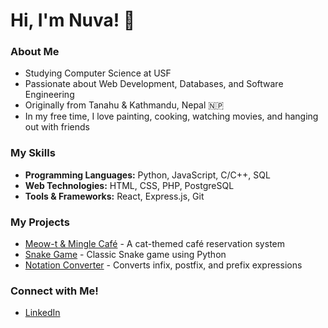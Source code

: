 # Hi, I'm Nuva! 👋

### About Me
- Studying Computer Science at USF
- Passionate about Web Development, Databases, and Software Engineering
- Originally from Tanahu & Kathmandu, Nepal 🇳🇵
- In my free time, I love painting, cooking, watching movies, and hanging out with friends

### My Skills
- **Programming Languages:** Python, JavaScript, C/C++, SQL
- **Web Technologies:** HTML, CSS, PHP, PostgreSQL
- **Tools & Frameworks:** React, Express.js, Git

### My Projects
- [Meow-t & Mingle Café](https://github.com/nuvashrestha/cat-cafe-website) - A cat-themed café reservation system
- [Snake Game](https://github.com/nuvashrestha/snake-game) - Classic Snake game using Python
- [Notation Converter](https://github.com/nuvashrestha/notation-converter) - Converts infix, postfix, and prefix expressions

### Connect with Me!
- [LinkedIn](https://linkedin.com/in/nuva)

